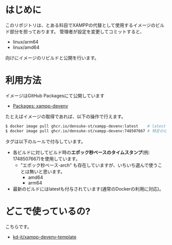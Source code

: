 # はじめに

このリポジトリは、とある科目でXAMPPの代替として使用するイメージのビルド部分を担っております。
管理者が設定を変更してコミットすると、

- linux/arm64
- linux/amd64

向けにイメージのリビルドと公開を行います。

# 利用方法

イメージはGitHub Packagesにて公開しています

- [Packages: xampp-devenv](https://github.com/densuke-st/xampp-devenv-image-docker/pkgs/container/xampp-devenv)

たとえばイメージの取得であれば、以下の操作で行えます。

```bash
$ docker image pull ghcr.io/densuke-st/xampp-devenv:latest    # latest
$ docker image pull ghcr.io/densuke-st/xampp-devenv:748507667 # 特定のビルド
```

タグは以下のルールで付与しています。

- 各ビルドに対してビルド時の**エポック秒ベースのタイムスタンプ**(例: 1748507667)を使用しています。
    - "エポック秒ベース-arch" も存在していますが、いちいち選んで使うことは無いと思います。
        - amd64
        - arm64
- 最新のビルドにはlatestも付与されています(通常のDockerの利用に対応)。


# どこで使っているの?

こちらです。

- [kd-it/xampp-devenv-template](https://github.com/kd-it/xampp-devenv-template)